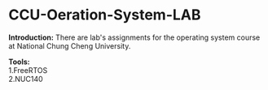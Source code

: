 # CCU-Oeration-System-LAB

**Introduction:**
There are lab's assignments for the operating system course at National Chung Cheng University.   

**Tools:**   
1.FreeRTOS     
2.NUC140      
